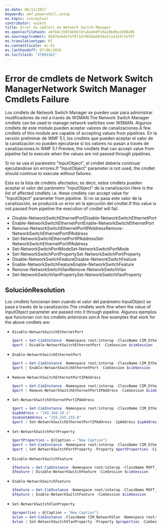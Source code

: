 ```yaml
---
ms.date: 06/12/2017
keywords: wmf,powershell,setup
ms.topic: conceptual
contributor: vaibch
title: Error de cmdlets de Network Switch Manager
ms.openlocfilehash: a0f84c35974b6674faba4b0f19a28bd6e2490a96
ms.sourcegitcommit: 8b076ebde7ef971d7465bab834a3c2a32471ef6f
ms.translationtype: HT
ms.contentlocale: es-ES
ms.lasthandoff: 07/06/2018
ms.locfileid: "37893161"
---
```

# <a name="network-switch-manager-cmdlets-failure"></a><span data-ttu-id="791d2-103">Error de cmdlets de Network Switch Manager</span><span class="sxs-lookup"><span data-stu-id="791d2-103">Network Switch Manager Cmdlets Failure</span></span>

<span data-ttu-id="791d2-104">Los cmdlets de Network Switch Manager se pueden usar para administrar modificadores de red a través de WSMAN.</span><span class="sxs-lookup"><span data-stu-id="791d2-104">The Network Switch Manager cmdlets can be used to manage network switches over WSMAN.</span></span>
<span data-ttu-id="791d2-105">Algunos cmdlets de este módulo pueden aceptar valores de canalizaciones.</span><span class="sxs-lookup"><span data-stu-id="791d2-105">A few cmdlets of this module are capable of accepting values from pipelines.</span></span>
<span data-ttu-id="791d2-106">En la versión preliminar de WMF 5.1, los cmdlets que pueden aceptar el valor de la canalización no pueden ejecutarse si los valores no pasan a través de canalizaciones.</span><span class="sxs-lookup"><span data-stu-id="791d2-106">In WMF 5.1 Preview, the cmdlets that can accept value from pipeline fail to execute when the values are not passed through pipelines.</span></span>

<span data-ttu-id="791d2-107">Si no se usa el parámetro "InputObject", el cmdlet debería continuar ejecutándose sin errores.</span><span class="sxs-lookup"><span data-stu-id="791d2-107">If "InputObject" parameter is not used, the cmdlet should continue to execute without failures.</span></span>

<span data-ttu-id="791d2-108">Esta es la lista de cmdlets afectados; es decir, estos cmdlets pueden aceptar el valor del parámetro "InputObject" de la canalización.</span><span class="sxs-lookup"><span data-stu-id="791d2-108">Here is the list of affected cmdlets i.e. these cmdlets can accept value for "InputObject" parameter from pipeline.</span></span>
<span data-ttu-id="791d2-109">Si no se pasa este valor de la canalización, se producirá un error en la ejecución del cmdlet.</span><span class="sxs-lookup"><span data-stu-id="791d2-109">If this value is not passed from pipeline the execution of cmdlet will fail.</span></span>

- <span data-ttu-id="791d2-110">Disable-NetworkSwitchEthernetPort</span><span class="sxs-lookup"><span data-stu-id="791d2-110">Disable-NetworkSwitchEthernetPort</span></span>
- <span data-ttu-id="791d2-111">Enable-NetworkSwitchEthernetPort</span><span class="sxs-lookup"><span data-stu-id="791d2-111">Enable-NetworkSwitchEthernetPort</span></span>
- <span data-ttu-id="791d2-112">Remove-NetworkSwitchEthernetPortIPAddress</span><span class="sxs-lookup"><span data-stu-id="791d2-112">Remove-NetworkSwitchEthernetPortIPAddress</span></span>
- <span data-ttu-id="791d2-113">Set-NetworkSwitchEthernetPortIPAddress</span><span class="sxs-lookup"><span data-stu-id="791d2-113">Set-NetworkSwitchEthernetPortIPAddress</span></span>
- <span data-ttu-id="791d2-114">Set-NetworkSwitchPortMode</span><span class="sxs-lookup"><span data-stu-id="791d2-114">Set-NetworkSwitchPortMode</span></span>
- <span data-ttu-id="791d2-115">Set-NetworkSwitchPortProperty</span><span class="sxs-lookup"><span data-stu-id="791d2-115">Set-NetworkSwitchPortProperty</span></span>
- <span data-ttu-id="791d2-116">Disable-NetworkSwitchFeature</span><span class="sxs-lookup"><span data-stu-id="791d2-116">Disable-NetworkSwitchFeature</span></span>
- <span data-ttu-id="791d2-117">Enable-NetworkSwitchFeature</span><span class="sxs-lookup"><span data-stu-id="791d2-117">Enable-NetworkSwitchFeature</span></span>
- <span data-ttu-id="791d2-118">Remove-NetworkSwitchVlan</span><span class="sxs-lookup"><span data-stu-id="791d2-118">Remove-NetworkSwitchVlan</span></span>
- <span data-ttu-id="791d2-119">Set-NetworkSwitchVlanProperty</span><span class="sxs-lookup"><span data-stu-id="791d2-119">Set-NetworkSwitchVlanProperty</span></span>

## <a name="resolution"></a><span data-ttu-id="791d2-120">Solución</span><span class="sxs-lookup"><span data-stu-id="791d2-120">Resolution</span></span>

<span data-ttu-id="791d2-121">Los cmdlets funcionan bien cuando el valor del parámetro InputObject se pasa a través de la canalización.</span><span class="sxs-lookup"><span data-stu-id="791d2-121">The cmdlets work fine when the value of InputObject parameter are passed into it through pipeline.</span></span> <span data-ttu-id="791d2-122">Algunos ejemplos que funcionan con los cmdlets anteriores son:</span><span class="sxs-lookup"><span data-stu-id="791d2-122">A few examples that work for the above cmdlets are:</span></span>

- `Disable-NetworkSwitchEthernetPort`

  ```powershell
  $port = Get-CimInstance -Namespace root/interop -ClassName CIM_EthernetPort -CimSession $cimSession | Select-Object -First 1
  $port | Disable-NetworkSwitchEthernetPort -CimSession $cimSession
  ```

- `Enable-NetworkSwitchEthernetPort`

  ```powershell
  $port = Get-CimInstance -Namespace root/interop -ClassName CIM_EthernetPort -CimSession $cimSession | Select-Object -First 1
  $port | Enable-NetworkSwitchEthernetPort -CimSession $cimSession
  ```

- `Remove-NetworkSwitchEthernetPortIPAddress`

  ```powershell
  $port = Get-CimInstance -Namespace root/interop -ClassName CIM_EthernetPort -CimSession $cimSession | Select-Object -First 1
  $port | Remove-NetworkSwitchEthernetPortIPAddress -CimSession $cimSession
  ```

- `Set-NetworkSwitchEthernetPortIPAddress`

  ```powershell
  $port = Get-CimInstance -Namespace root/interop -ClassName CIM_EthernetPort -CimSession $cimSession | Select-Object -First 1
  $ipAddress = "192.168.10.1"
  $subnetAddress = "255.255.255.0"
  $port | Set-NetworkSwitchEthernetPortIPAddress -IpAddress $ipAddress -SubnetAddress $subnetAddress -CimSession $cimSession
  ```

- `Set-NetworkSwitchPortProperty`

  ```powershell
  $portProperties = @{Caption = "New Caption"}
  $port = Get-CimInstance -Namespace root/interop -ClassName CIM_EthernetPort -CimSession $cimSession | Select-Object -First 1
  $port | Set-NetworkSwitchPortProperty -Property $portProperties -CimSession $cimSession
  ```

- `Disable-NetworkSwitchFeature`

  ```powershell
  $feature = Get-CimInstance -Namespace root/interop -ClassName MSFT_Feature -CimSession $cimSession | Select-Object -First 1
  $feature | Disable-NetworkSwitchFeature -CimSession $cimSession
  ```

- `Enable-NetworkSwitchFeature`

  ```powershell
  $feature = Get-CimInstance -Namespace root/interop -ClassName MSFT_Feature -CimSession $cimSession | Select-Object -First 1
  $feature | Enable-NetworkSwitchFeature -CimSession $cimSession
  ```

- `Set-NetworkSwitchVlanProperty`

  ```powershell
  $properties = @{Caption = "New Caption"}
  $vlan = Get-CimInstance -ClassName CIM_NetworkVlan -Namespace root/interop -CimSession $cimSession | Select-Object -First 1
  $vlan | Set-NetworkSwitchVlanProperty -Property $properties -CimSession $cimSession
  ```